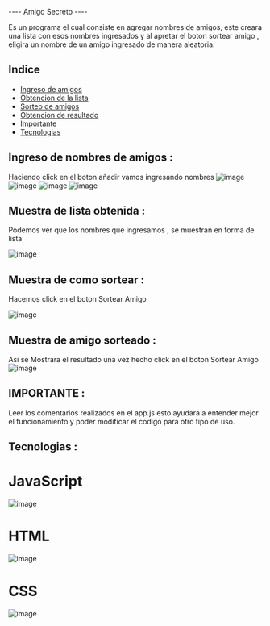 ---- Amigo Secreto ----

Es un programa el cual consiste en agregar nombres de amigos, este creara una lista con esos nombres ingresados y al apretar el boton sortear amigo , eligira 
un nombre de un amigo ingresado de manera aleatoria. 



## Indice

* [Ingreso de amigos](#Ingreso-de-nombres-de-amigos)
* [Obtencion de la lista](#Muestra-de-lista-obtenida)
* [Sorteo de amigos](#Muestra-de-como-sortear)
* [Obtencion de resultado](#Muestra-de-amigo-sorteado)
* [Importante](#IMPORTANTE)
* [Tecnologias](#Tecnologias)






## Ingreso de nombres de amigos :

Haciendo click en el boton añadir vamos ingresando nombres
![image](https://github.com/user-attachments/assets/7818c26b-21a2-4a2a-b54f-f8f92f5318ed)
![image](https://github.com/user-attachments/assets/0de460fe-db8c-4546-81a8-2805b199ce12)
![image](https://github.com/user-attachments/assets/78e506a6-318b-4e12-9efa-6a55c58e9b80)
![image](https://github.com/user-attachments/assets/36bc7097-e300-4e31-80ba-12f5f98b02d8)


## Muestra de lista obtenida :

Podemos ver que los nombres que ingresamos , se muestran en forma de lista 

![image](https://github.com/user-attachments/assets/9e415d3d-e2bc-448f-a02b-d11edf6a60e1)


## Muestra de como sortear :

Hacemos click en el boton Sortear Amigo

![image](https://github.com/user-attachments/assets/e8ef285d-5732-4b9c-a6a4-34933ae44d74)


## Muestra de amigo sorteado :

Asi se Mostrara el resultado una vez hecho click en el boton Sortear Amigo
![image](https://github.com/user-attachments/assets/dd995abf-8af5-487f-918a-9fc657416d35)



## IMPORTANTE : 

Leer los comentarios realizados en el app.js esto ayudara a entender mejor el funcionamiento y poder modificar el codigo para otro tipo de uso.


## Tecnologias :


# JavaScript 
  ![image](https://github.com/user-attachments/assets/29d020b9-a6cc-4297-958f-71d68b5b3f44)


# HTML 
  ![image](https://github.com/user-attachments/assets/85362d86-b465-4e61-812f-e74aede36bbb)
 
# CSS 
  ![image](https://github.com/user-attachments/assets/49774e57-772e-4668-bdad-22918c6d8186)
